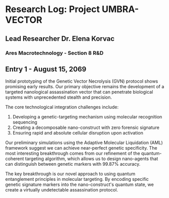 # Research Log: Project UMBRA-VECTOR

## Lead Researcher Dr. Elena Korvac

### Ares Macrotechnology - Section 8 R&D

## Entry 1 - August 15, 2069

Initial prototyping of the Genetic Vector Necrolysis (GVN) protocol shows promising early results. Our primary objective remains the development of a targeted nanological assassination vector that can penetrate biological systems with unprecedented stealth and precision.

The core technological integration challenges include:

1. Developing a genetic-targeting mechanism using molecular recognition sequencing
2. Creating a decomposable nano-construct with zero forensic signature
3. Ensuring rapid and absolute cellular disruption upon activation

Our preliminary simulations using the Adaptive Molecular Liquidation (AML) framework suggest we can achieve near-perfect genetic specificity. The most interesting breakthrough comes from our refinement of the quantum-coherent targeting algorithm, which allows us to design nano-agents that can distinguish between genetic markers with 99.87% accuracy.

The key breakthrough is our novel approach to using quantum entanglement principles in molecular targeting. By encoding specific genetic signature markers into the nano-construct's quantum state, we create a virtually undetectable assassination protocol.
